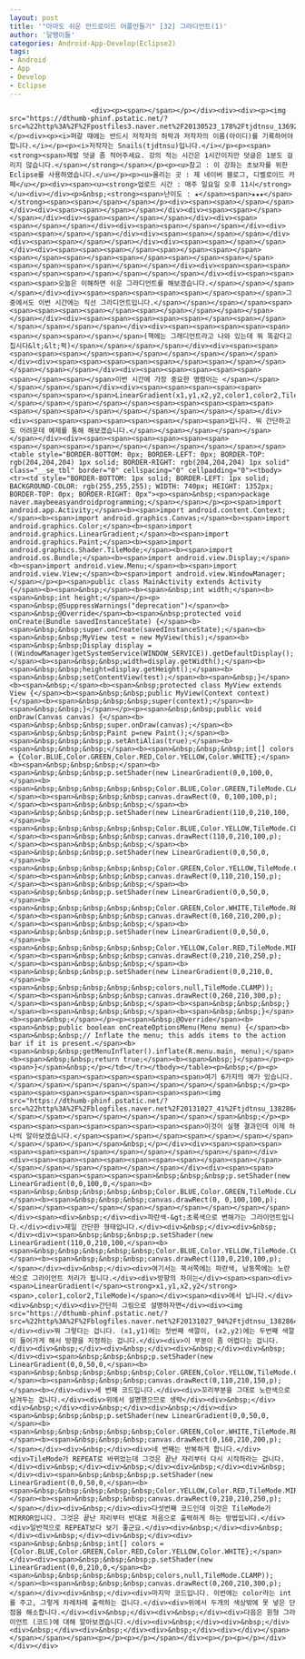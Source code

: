 ```yaml
---
layout: post
title: '"아마도 쉬운 안드로이드 어플만들기" [32] 그라디언트(1)'
author: '달팽이들'
categories: Android-App-Develop(Eclipse2)
tags:
- Android
- App
- Develop
- Eclipse
---
```



<script> location.href='https://cafe.naver.com/develoid/327500' ; </script>


















						<div><p><span></span></p></div><div><div><p><img src="https://dthumb-phinf.pstatic.net/?src=%22http%3A%2F%2Fpostfiles3.naver.net%2F20130523_178%2Ftjdtnsu_1369283538974akCh1_JPEG%2Fand.jpg%3Ftype%3Dw2%22&amp;type=cafe_wa740"></p><div><p><i>퍼갈 때에는 반드시 저작자의 허락과 저작자의 이름(아이디)를 기록하어야 합니다.</i></p><p><i>저작자는 Snails(tjdtnsu)입니다.</i></p><p><span><strong><span>제발 덧글 좀 적어주세요. 강의 적는 시간은 1시간이지만 덧글은 1분도 걸리지 않습니다.</span></strong></span></p><p><u>참고 : 이 강좌는 초보자를 위한 Eclipse를 사용하였습니다.</u></p><p><u>올리는 곳 : 제 네이버 블로그, 디벨로이드 카페</u></p><div><span><u><strong>업로드 시간 : 매주 일요일 오후 11시</strong></u><div></div><p>&nbsp;<strong><span>난이도 : ★</span><span>★★★</span></strong><span>﻿<span>﻿</span></span></p><div><span><span>﻿</span></span></div><div><span><span>﻿</span></span></div><div><span><span>﻿</span></span></div><div><span><span>﻿</span></span></div><div><span><span>﻿</span></span></div><div><span><span>﻿</span></span></div><div><span><span>﻿</span></span></div><div><span><span>﻿</span></span></div><div><span><span>﻿</span></span></div><div><span><span>﻿</span></span></div><div><span><span><span>﻿</span><span>﻿</span><span>﻿</span><span>﻿</span><span>﻿</span><span>﻿</span><span>﻿</span><span>﻿</span><span>﻿</span><span>﻿</span></span></span></div><div><span><span><span><span>﻿</span>﻿<span>﻿</span></span></span></span></div><div><span><span><span><span>오늘은 이해하면 쉬운 그라디언트를 해보겠습니다.</span></span></span></span></div><div><span><span><span><span><span>﻿</span>﻿<span>﻿</span>그 중에서도 이번 시간에는 직선 그라디언트입니다.</span></span></span></span><span><span><span><span><span>﻿</span>﻿<span>﻿</span></span></span></span></span></div><div><span><span><span><span><span>﻿</span>﻿<span>﻿</span></span></span></span></span></div><div><span><span><span><span><span><span>﻿</span>﻿<span>﻿</span></span>(책에는 그래디언트라고 나와 있는데 뭐 똑같다고 칩시다&lt;&lt;퍽)</span></span></span></span></div><div><span><span><span><span><span>﻿</span>﻿<span>﻿</span></span></span></span></span></div><div><span><span><span><span><span>﻿</span>﻿<span>﻿</span></span></span></span></span></div><div><span><span><span><span><span><span>﻿</span>﻿<span>﻿</span>이번 시간에 가장 중요한 명령어는 </span></span></span></span></span></div><div><span><span><span><span><span><span>﻿</span>﻿<span>﻿</span>LinearGradient(x1,y1,x2,y2,color1,color2,TileMode)</span></span></span></span></span><span><span><span><span><span><span>﻿</span>﻿<span>﻿</span></span></span></span></span></span></div><div><span><span><span><span><span><span>﻿</span>﻿<span>﻿입니다. 뭐 간단하고도 어려운데 예제를 통해 해보겠습니다.</span></span></span></span></span></span></div><div><span><span><span><span><span><span><span>﻿</span>﻿<span>﻿</span></span></span></span></span></span></span> <table style="BORDER-BOTTOM: 0px; BORDER-LEFT: 0px; BORDER-TOP: rgb(204,204,204) 1px solid; BORDER-RIGHT: rgb(204,204,204) 1px solid" class="__se_tbl" border="0" cellspacing="0" cellpadding="0"><tbody><tr><td style="BORDER-BOTTOM: 1px solid; BORDER-LEFT: 1px solid; BACKGROUND-COLOR: rgb(255,255,255); WIDTH: 740px; HEIGHT: 1352px; BORDER-TOP: 0px; BORDER-RIGHT: 0px"><p><span>&nbsp;<span>package naver.maybeeasyandroidprogramming;</span></span></p><p><span>import android.app.Activity;</span><b><span>import android.content.Context;</span><b><span>import android.graphics.Canvas;</span><b><span>import android.graphics.Color;</span><b><span>import android.graphics.LinearGradient;</span><b><span>import android.graphics.Paint;</span><b><span>import android.graphics.Shader.TileMode;</span><b><span>import android.os.Bundle;</span><b><span>import android.view.Display;</span><b><span>import android.view.Menu;</span><b><span>import android.view.View;</span><b><span>import android.view.WindowManager;</span></p><p><span>public class MainActivity extends Activity {</span><b><span>&nbsp;</span><b><span>&nbsp;int width;</span><b><span>&nbsp;int height;</span></p><p><span>&nbsp;@SuppressWarnings("deprecation")</span><b><span>&nbsp;@Override</span><b><span>&nbsp;protected void onCreate(Bundle savedInstanceState) {</span><b><span>&nbsp;&nbsp;super.onCreate(savedInstanceState);</span><b><span>&nbsp;&nbsp;MyView test = new MyView(this);</span><b><span>&nbsp;&nbsp;Display display = ((WindowManager)getSystemService(WINDOW_SERVICE)).getDefaultDisplay();</span><b><span>&nbsp;&nbsp;width=display.getWidth();</span><b><span>&nbsp;&nbsp;height=display.getHeight();</span><b><span>&nbsp;&nbsp;setContentView(test);</span><b><span>&nbsp;}</span><b><span>&nbsp;</span><b><span>&nbsp;protected class MyView extends View {</span><b><span>&nbsp;&nbsp;public MyView(Context context) {</span><b><span>&nbsp;&nbsp;&nbsp;super(context);</span><b><span>&nbsp;&nbsp;}</span></p><p><span>&nbsp;&nbsp;public void onDraw(Canvas canvas) {</span><b><span>&nbsp;&nbsp;&nbsp;super.onDraw(canvas);</span><b><span>&nbsp;&nbsp;&nbsp;Paint p=new Paint();</span><b><span>&nbsp;&nbsp;&nbsp;p.setAntiAlias(true);</span><b><span>&nbsp;&nbsp;&nbsp;</span><b><span>&nbsp;&nbsp;&nbsp;int[] colors = {Color.BLUE,Color.GREEN,Color.RED,Color.YELLOW,Color.WHITE};</span><b><span>&nbsp;&nbsp;&nbsp;</span><b><span>&nbsp;&nbsp;&nbsp;p.setShader(new LinearGradient(0,0,100,0,</span><b><span>&nbsp;&nbsp;&nbsp;&nbsp;&nbsp;Color.BLUE,Color.GREEN,TileMode.CLAMP));</span><b><span>&nbsp;&nbsp;&nbsp;canvas.drawRect(0, 0,100,100,p);</span><b><span>&nbsp;&nbsp;&nbsp;</span><b><span>&nbsp;&nbsp;&nbsp;p.setShader(new LinearGradient(110,0,210,100,</span><b><span>&nbsp;&nbsp;&nbsp;&nbsp;&nbsp;Color.BLUE,Color.YELLOW,TileMode.CLAMP));</span><b><span>&nbsp;&nbsp;&nbsp;canvas.drawRect(110,0,210,100,p);</span><b><span>&nbsp;&nbsp;&nbsp;</span><b><span>&nbsp;&nbsp;&nbsp;p.setShader(new LinearGradient(0,0,50,0,</span><b><span>&nbsp;&nbsp;&nbsp;&nbsp;&nbsp;Color.GREEN,Color.YELLOW,TileMode.CLAMP));</span><b><span>&nbsp;&nbsp;&nbsp;canvas.drawRect(0,110,210,150,p);</span><b><span>&nbsp;&nbsp;&nbsp;</span><b><span>&nbsp;&nbsp;&nbsp;p.setShader(new LinearGradient(0,0,50,0,</span><b><span>&nbsp;&nbsp;&nbsp;&nbsp;&nbsp;Color.GREEN,Color.WHITE,TileMode.REPEAT));</span><b><span>&nbsp;&nbsp;&nbsp;canvas.drawRect(0,160,210,200,p);</span><b><span>&nbsp;&nbsp;&nbsp;</span><b><span>&nbsp;&nbsp;&nbsp;p.setShader(new LinearGradient(0,0,50,0,</span><b><span>&nbsp;&nbsp;&nbsp;&nbsp;&nbsp;Color.YELLOW,Color.RED,TileMode.MIRROR));</span><b><span>&nbsp;&nbsp;&nbsp;canvas.drawRect(0,210,210,250,p);</span><b><span>&nbsp;&nbsp;&nbsp;</span><b><span>&nbsp;&nbsp;&nbsp;p.setShader(new LinearGradient(0,0,210,0,</span><b><span>&nbsp;&nbsp;&nbsp;&nbsp;&nbsp;colors,null,TileMode.CLAMP));</span><b><span>&nbsp;&nbsp;&nbsp;canvas.drawRect(0,260,210,300,p);</span><b><span>&nbsp;&nbsp;&nbsp;</span><b><span>&nbsp;&nbsp;&nbsp;}</span><b><span>&nbsp;&nbsp;&nbsp;</span><b><span>&nbsp;&nbsp;}</span><b><span>&nbsp;</span></p><p><span>&nbsp;@Override</span><b><span>&nbsp;public boolean onCreateOptionsMenu(Menu menu) {</span><b><span>&nbsp;&nbsp;// Inflate the menu; this adds items to the action bar if it is present.</span><b><span>&nbsp;&nbsp;getMenuInflater().inflate(R.menu.main, menu);</span><b><span>&nbsp;&nbsp;return true;</span><b><span>&nbsp;}</span></p><p><span>}</span>&nbsp;</p></td></tr></tbody></table><p>&nbsp;</p><p><span><span><span><span><span><span><span><span>여기 6가지의 예가 있습니다.</span></span></span></span></span></span></span></span>&nbsp;</p><p><span><span><span><span><span><span><span><span><img src="https://dthumb-phinf.pstatic.net/?src=%22http%3A%2F%2Fblogfiles.naver.net%2F20131027_41%2Ftjdtnsu_13828641491108F5ND_JPEG%2F%25C1%25A6%25B8%25F1_%25BE%25F8%25C0%25BD.png%22&amp;type=cafe_wa740"></span></span></span></span></span></span></span></span>&nbsp;</p><p><span><span><span><span><span><span><span><span>이것이 실행 결과인데 이제 하나씩 알아보겠습니다.﻿</span>﻿<span>﻿</span></span>﻿<span>﻿</span></span></span></span></span></span></span>&nbsp;</p></div><div><span><span><span><span><span><span>﻿</span></span></span></span></span></span></div><div><span><span><span><span><span><span><span>﻿</span>﻿<span>﻿</span></span></span></span></span></span></span></div><div><span><span><span><span><span><span><span><span>&nbsp;&nbsp;&nbsp;p.setShader(new LinearGradient(0,0,100,0,</span><b><span>&nbsp;&nbsp;&nbsp;&nbsp;&nbsp;Color.BLUE,Color.GREEN,TileMode.CLAMP));</span><b><span>&nbsp;&nbsp;&nbsp;canvas.drawRect(0, 0,100,100,p);</span>﻿</span>﻿<span>﻿</span></span></span></span></span></span></span></div><span><div>&nbsp;</div><div>파란색-&gt;초록색으로 변해가는 그라이언트입니다.</div><div>제일 간단한 형태입니다.</div><div>&nbsp;</div><div>&nbsp;</div><div><span>&nbsp;&nbsp;&nbsp;p.setShader(new LinearGradient(110,0,210,100,</span><b><span>&nbsp;&nbsp;&nbsp;&nbsp;&nbsp;Color.BLUE,Color.YELLOW,TileMode.CLAMP));</span><b><span>&nbsp;&nbsp;&nbsp;canvas.drawRect(110,0,210,100,p);</span></div><div>&nbsp;</div><div>여기서는 북서쪽에는 파란색, 남동쪽에는 노란색으로 그라이언트 처리가 됩니다.</div><div>방향의 차이는</div><span><span><div><span>LinearGradient(</span><strong>x1,y1,x2,y2</strong><span>,color1,color2,TileMode)</span></div><span><div>에서 납니다.</div><div>&nbsp;</div><div>간단히 그림으로 설명하자면</div><div><img src="https://dthumb-phinf.pstatic.net/?src=%22http%3A%2F%2Fblogfiles.naver.net%2F20131027_94%2Ftjdtnsu_1382864421664KpcEb_PNG%2F%25C1%25A6%25B8%25F1_%25BE%25F8%25C0%25BD.png%22&amp;type=cafe_wa740"></div><div>뭐 그렇다는 겁니다. (x1,y1)에는 첫번째 색깔이, (x2,y2)에는 두번째 색깔이 들어가게 해서 방향을 지정하는 겁니다.</div><div>이 부분이 좀 어렵다는 겁니다.</div><div>&nbsp;</div><div>&nbsp;</div><div>&nbsp;</div><div>&nbsp;</div><div><span>&nbsp;&nbsp;&nbsp;p.setShader(new LinearGradient(0,0,50,0,</span><b><span>&nbsp;&nbsp;&nbsp;&nbsp;&nbsp;Color.GREEN,Color.YELLOW,TileMode.CLAMP));</span><b><span>&nbsp;&nbsp;&nbsp;canvas.drawRect(0,110,210,150,p);</span><b></div><div>세 번째 코드입니다.</div><div>꼬리부분을 그대로 노란색으로 남겨두는 겁니다.</div><div>위에서 설명했으므로 생략</div><div>&nbsp;</div><div>&nbsp;</div><div>&nbsp;</div><div>&nbsp;</div><div><span>&nbsp;&nbsp;&nbsp;p.setShader(new LinearGradient(0,0,50,0,</span><b><span>&nbsp;&nbsp;&nbsp;&nbsp;&nbsp;Color.GREEN,Color.WHITE,TileMode.REPEAT));</span><b><span>&nbsp;&nbsp;&nbsp;canvas.drawRect(0,160,210,200,p);</span></div><div>&nbsp;</div><div>네 번째는 반복하게 합니다.</div><div>TileMode가 REPEAT로 바뀌었는데 그것은 끝난 자리부터 다시 시작하라는 겁니다.</div><div>&nbsp;</div><div>&nbsp;</div><div>&nbsp;</div><div>&nbsp;</div><div><span>&nbsp;&nbsp;&nbsp;p.setShader(new LinearGradient(0,0,50,0,</span><b><span>&nbsp;&nbsp;&nbsp;&nbsp;&nbsp;Color.YELLOW,Color.RED,TileMode.MIRROR));</span><b><span>&nbsp;&nbsp;&nbsp;canvas.drawRect(0,210,210,250,p);</span></div><div>&nbsp;</div><div>다섯번째 코드인데 이것은 TileMode가 MIRROR입니다. 그것은 끝난 자리부터 반대로 처음으로 출력하게 하는 방법입니다.</div><div>일반적으로 REPEAT보다 보기 좋군요.</div><div>&nbsp;</div><div>&nbsp;</div><div>&nbsp;</div><div>&nbsp;</div><div><span>&nbsp;&nbsp;&nbsp;int[] colors = {Color.BLUE,Color.GREEN,Color.RED,Color.YELLOW,Color.WHITE};</span></div><div><span>&nbsp;&nbsp;&nbsp;p.setShader(new LinearGradient(0,0,210,0,</span><b><span>&nbsp;&nbsp;&nbsp;&nbsp;&nbsp;colors,null,TileMode.CLAMP));</span><b><span>&nbsp;&nbsp;&nbsp;canvas.drawRect(0,260,210,300,p);</span></div><div>&nbsp;</div><div>마지막 코드입니다. 이번에는 color라는 int를 주고, 그렇게 차례차례 출력하는 겁니다.</div><div>위에서 두개의 색상밖에 못 넣은 단점을 해소합니다.</div><div>&nbsp;</div><div>&nbsp;</div><div>다음은 원형 그라이언트 (코드)에 대해 알아보겠습니다.</div><div>&nbsp;</div><div>&nbsp;</div><div>&nbsp;</div><div>&nbsp;</div><div>&nbsp;</div><div></div></span></span></span></span><p></p><p></p></span></div><p></p><p></p></div></div></div>
